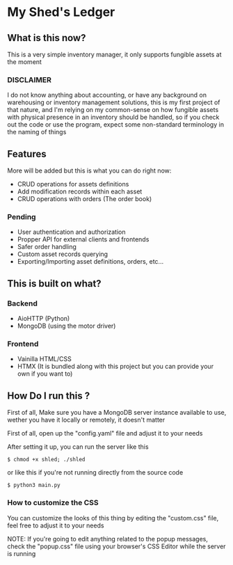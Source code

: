 # My Shed's Ledger

## What is this now?

This is a very simple inventory manager, it only supports fungible assets at the moment

### DISCLAIMER

I do not know anything about accounting, or have any background on warehousing or inventory management solutions, this is my first project of that nature, and I'm relying on my common-sense on how fungible assets with physical presence in an inventory should be handled, so if you check out the code or use the program, expect some non-standard terminology in the naming of things

## Features

More will be added but this is what you can do right now:

- CRUD operations for assets definitions
- Add modification records within each asset
- CRUD operations with orders (The order book)

### Pending

- User authentication and authorization
- Propper API for external clients and frontends
- Safer order handling
- Custom asset records querying
- Exporting/Importing asset definitions, orders, etc...

## This is built on what?

### Backend

- AioHTTP (Python)
- MongoDB (using the motor driver)

### Frontend

- Vainilla HTML/CSS
- HTMX (It is bundled along with this project but you can provide your own if you want to)

## How Do I run this ?

First of all, Make sure you have a MongoDB server instance available to use, wether you have it locally or remotely, it doesn't matter

First of all, open up the "config.yaml" file and adjust it to your needs

After setting it up, you can run the server like this

```
$ chmod +x shled; ./shled
```
or like this if you're not running directly from the source code

```
$ python3 main.py
```

### How to customize the CSS

You can customize the looks of this thing by editing the "custom.css" file, feel free to adjust it to your needs

NOTE: If you're going to edit anything related to the popup messages, check the "popup.css" file using your browser's CSS Editor while the server is running
